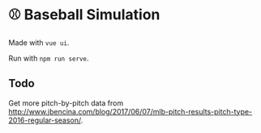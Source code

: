 # ⚾️ Baseball Simulation

Made with `vue ui`.

Run with `npm run serve`.

## Todo

Get more pitch-by-pitch data from http://www.jbencina.com/blog/2017/06/07/mlb-pitch-results-pitch-type-2016-regular-season/.
